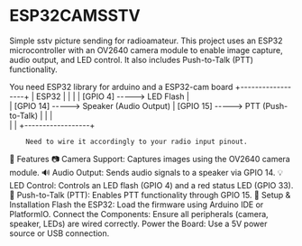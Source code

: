 # ESP32CAMSSTV
Simple sstv picture sending for radioamateur.
This project uses an ESP32 microcontroller with an OV2640 camera module to enable image capture, audio output, and LED control. It also includes Push-to-Talk (PTT) functionality.

You need ESP32 library for arduino and a ESP32-cam board
   +------------------+
        |      ESP32       |
        |                  |
        |   [GPIO 4]  -----> LED Flash
        |  
        |  [GPIO 14]  -----> Speaker (Audio Output)
        |  [GPIO 15]  -----> PTT (Push-to-Talk)
        |                  |
        |  
        |                  |
        +------------------+

        Need to wire it accordingly to your radio input pinout. 
        
🚀 Features
📷 Camera Support: Captures images using the OV2640 camera module.
🔊 Audio Output: Sends audio signals to a speaker via GPIO 14.
💡 LED Control: Controls an LED flash (GPIO 4) and a red status LED (GPIO 33).
🎤 Push-to-Talk (PTT): Enables PTT functionality through GPIO 15.
🔧 Setup & Installation
Flash the ESP32: Load the firmware using Arduino IDE or PlatformIO.
Connect the Components: Ensure all peripherals (camera, speaker, LEDs) are wired correctly.
Power the Board: Use a 5V power source or USB connection.
        
